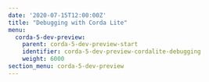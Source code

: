 ```yaml
---
date: '2020-07-15T12:00:00Z'
title: "Debugging with Corda Lite"
menu:
  corda-5-dev-preview:
    parent: corda-5-dev-preview-start
    identifier: corda-5-dev-preview-cordalite-debugging
    weight: 6000
section_menu: corda-5-dev-preview
---
```

